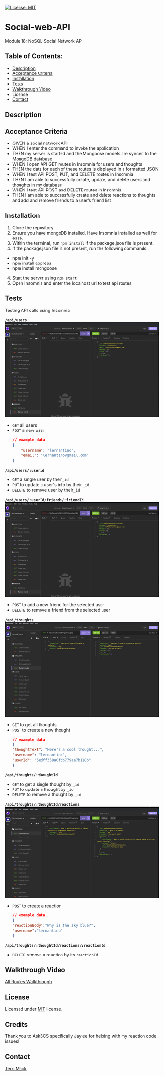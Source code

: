 [![License: MIT](https://img.shields.io/badge/License-MIT-yellow.svg)](https://opensource.org/licenses/MIT)

# Social-web-API
Module 18: NoSQL-Social Network API

## Table of Contents:
- [Description](#Description)
- [Acceptance Criteria](#Acceptance-Criteria)
- [Installation](#Installation)
- [Tests](#Tests)
- [Walkthrough Video](#Walkthrough-Video)
- [License](#License)
- [Contact](#Contact)

## Description

##  Acceptance Criteria

- GIVEN a social network API
- WHEN I enter the command to invoke the application
- THEN my server is started and the Mongoose models are synced to the MongoDB database
- WHEN I open API GET routes in Insomnia for users and thoughts
- THEN the data for each of these routes is displayed in a formatted JSON
- WHEN I test API POST, PUT, and DELETE routes in Insomnia
- THEN I am able to successfully create, update, and delete users and thoughts in my database
- WHEN I test API POST and DELETE routes in Insomnia
- THEN I am able to successfully create and delete reactions to thoughts and add and remove friends to a user’s friend list

## Installation

1. Clone the repository
2. Ensure you have mongoDB installed. Have Insomnia installed as well for ease.
2. Within the terminal, run `npm install` if the package.json file is present.
3. If the package.json file is not present, run the following commands:
- npm init -y
- npm install express
- npm install mongoose
4. Start the server using `npm start`
5. Open Insomnia and enter the localhost url to test api routes

## Tests
Testing API calls using Insomnia


**`/api/users`**
![Delete Friend Screenshot](screenshots/deleteFriend.png)
* `GET` all users
* `POST` a new user
    ```json
    // example data
    {
        "username": "lernantino",
        "email": "lernantino@gmail.com"
    }
    ```

**`/api/users/:userid`**
* `GET` a single user by their`_id` 
* `PUT` to update a user's info by their `_id`
* `DELETE` to remove user by their`_id`

**`/api/users/:userId/friends/:friendId`**
![Delete Friend Screenshot](screenshots/deleteFriend.png)
* `POST` to add a new friend for the selected user
* `DELETE` to remove a friend from the selected user

**`/api/thoughts`** 
![Post Thought Screenshot](screenshots/postThought.jpg)
* `GET` to get all thoughts
* `POST` to create a new thought
    ```json
    // example data
    {
    "thoughtText": "Here's a cool thought...",
    "username": "lernantino",
    "userId": "5edff358a0fcb779aa7b118b"
    }
    ```

**`/api/thoughts/:thoughtId`**
* `GET` to get a single thought by `_id`
* `PUT` to update a thought by `_id`
* `DELETE` to remove a thought by `_id`


**`/api/thoughts/:thoughtId/reactions`**
![Post Reaction Screenshot](screenshots/postReaction.png)
* `POST` to create a reaction 
    ```json
    // example data
    {
    "reactionBody":"Why is the sky blue?",
    "username":"lernantino"
    }
    ```

**`/api/thoughts/:thoughtId/reactions/:reactionId`**
* `DELETE` remove a reaction by its `reactionId` 

## Walkthrough Video
[All Routes Walkthrough](https://watch.screencastify.com/v/rgaHD7TwvDozJzFv2qRj)

## License
Licensed under [MIT](https://choosealicense.com/licenses/mit/) license.

## Credits 
Thank you to AskBCS specifically Jaytee for helping with my reaction code issues! 

## Contact
[Terri Mack](https://github.com/terrinmack?tab=repositories)





